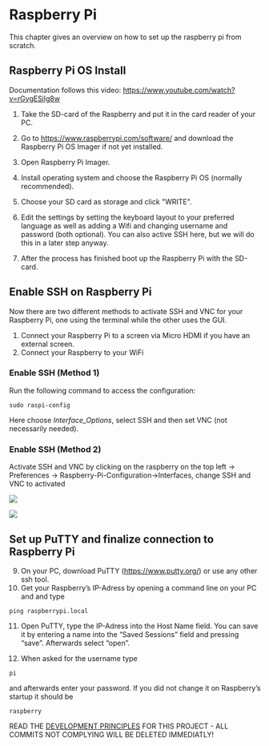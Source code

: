 # Raspberry Pi

This chapter gives an overview on how to set up the raspberry pi from scratch.

## Raspberry Pi OS Install
Documentation follows this video: https://www.youtube.com/watch?v=rGygESilg8w

1. Take the SD-card of the Raspberry and put it in the card reader of your PC.

2. Go to https://www.raspberrypi.com/software/ and download the Raspberry Pi OS Imager if not yet installed.

3. Open Raspberry Pi Imager.

4. Install operating system and choose the Raspberry Pi OS (normally recommended).

5. Choose your SD card as storage and click "WRITE".

6. Edit the settings by setting the keyboard layout to your preferred language as well as adding a Wifi and changing username and password (both optional). You can also active SSH here, but we will do this in a later step anyway.

7. After the process has finished boot up the Raspberry Pi with the SD-card.

## Enable SSH on Raspberry Pi
Now there are two different methods to activate SSH and VNC for your Raspberry Pi, one using the terminal while the other uses the GUI.  
1. Connect your Raspberry Pi to a screen via Micro HDMI if you have an external screen.  
2. Connect your Raspberry to your WiFi
### Enable SSH (Method 1)
Run the following command to access the configuration:
```{bash, eval=F}
sudo raspi-config
```
Here choose _Interface_Options_, select SSH and then set VNC (not necessarily needed).

### Enable SSH (Method 2)
Activate SSH and VNC by clicking on the raspberry on the top left -> Preferences -> Raspberry-Pi-Configuration->Interfaces, change SSH and VNC to activated

![](./imgs/Raspberry_setup1.PNG)

![](./imgs/Raspberry_setup2.PNG)


## Set up PuTTY and finalize connection to Raspberry Pi
9. On your PC, download PuTTY (https://www.putty.org/) or use any other ssh tool.
10. Get your Raspberry’s IP-Adress by opening a command line on your PC and and type 
```{bash, eval=F}
ping raspberrypi.local
```
11. Open PuTTY, type the IP-Adress into the Host Name field. You can save it by entering a name into the “Saved Sessions” field and pressing “save”. Afterwards select “open”.

12. When asked for the username type 
```{bash, eval=F}
pi
```
and afterwards enter your password. If you did not change it on Raspberry’s startup it should be 
```{bash, eval=F}
raspberry
```

READ THE [DEVELOPMENT PRINCIPLES](global_architecture/development_principles.md) FOR THIS PROJECT - ALL COMMITS NOT COMPLYING WILL BE DELETED IMMEDIATLY!
